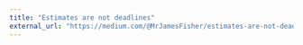 ```yaml
---
title: "Estimates are not deadlines"
external_url: "https://medium.com/@MrJamesFisher/estimates-are-not-deadlines-ab3e5e366199"
---
```

